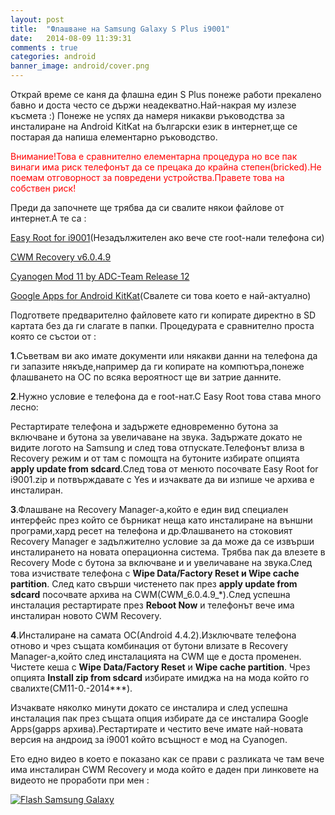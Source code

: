```yaml
---
layout: post
title:  "Флашване на Samsung Galaxy S Plus i9001"
date:   2014-08-09 11:39:31
comments : true
categories: android
banner_image: android/cover.png
---
```


Открай време се каня да флашна един S Plus понеже работи прекалено бавно и доста често се държи неадекватно.Най-накрая му излезе късмета :)
Понеже не успях да намеря никакви ръководства за инсталиране на Android KitKat на български език в интернет,ще се постарая да напиша елементарно ръководство.

<span style="color: red">Внимание!Това е сравнително елементарна процедура но все пак винаги има риск телефонът да се прецака до крайна степен(bricked).Не поемам отговорност за повредени устройства.Правете това на собствен риск!</span>

Преди да започнете ще трябва да си свалите някои файлове от интернет.А те са :

[Easy Root for i9001](http://forum.xda-developers.com/showthread.php?t=1253707)(Незадължителен ако вече сте root-нали телефона си)

[CWM Recovery v6.0.4.9](http://d-h.st/nQK)

[Cyanogen Mod 11 by ADC-Team Release 12](http://forum.xda-developers.com/showthread.php?t=2579431)

[Google Apps for Android KitKat](http://d-h.st/users/dhacker29?fld_id=27426)(Свалете си това което е най-актуално)


Подгответе предварително файловете като ги копирате директно в  SD картата без да ги слагате в папки.
Процедурата е сравнително проста която се състои от :

**1**.Съветвам ви ако имате документи или някакви данни на телефона да ги запазите някъде,например да ги копирате на компютъра,понеже флашването на ОС  по всяка вероятност ще ви затрие данните.

**2**.Нужно условие е телефона да е root-нат.С Easy Root това става много лесно:

Рестартирате телефона и задържете едновременно бутона за включване и бутона за увеличаване на звука.
Задържате докато не видите логото на Samsung и след това отпускате.Телефонът влиза в Recovery режим и от там с помощта на бутоните избирате опцията **apply update from sdcard**.След това от менюто посочвате Easy Root for i9001.zip и потвърждавате с Yes и изчаквате да ви изпише че архива е инсталиран.

**3**.Флашване на Recovery Manager-а,който е един вид специален интерфейс през който се бърникат неща като инсталиране на външни програми,хард ресет на телефона и др.Флашването на стоковият Recovery Manager е задължително условие за да може да се извърши инсталирането на новата операционна система.
Трябва пак да влезете в Recovery Mode с бутона за включване и и увеличаване на звука.След това изчиствате телефона с **Wipe Data/Factory Reset и Wipe cache partition**.
След като свърши чистенето пак през **apply update from sdcard** посочвате архива на CWM(CWM_6.0.4.9_*).След успешна инсталация рестартирате през **Reboot Now** и телефонът вече има инсталиран новото CWM Recovery.

**4**.Инсталиране на самата ОС(Android 4.4.2).Изключвате телефона отново и чрез същата комбинация от бутони влизате в Recovery Manager-а,който след инсталацията на CWM ще е доста променен.
Чистете кеша с **Wipe Data/Factory Reset** и **Wipe cache partition**.
Чрез опцията **Install zip from sdcard** избирате имиджа на на мода който го свалихте(CM11-0.-2014***).

Изчаквате няколко минути докато се инсталира и след успешна инсталация пак през същата опция избирате да се инсталира Google Apps(gapps архива).Рестартирате и честито вече имате най-новата версия на андроид за i9001 който всъщност е мод на Cyanogen.

Ето едно видео в което е показано как се прави с разликата че там вече има инсталиран CWM Recovery и мода който е даден при линковете на видеото не проработи при мен :

[![Flash Samsung Galaxy](http://img.youtube.com/vi/__9HpKcxlyg/0.jpg)](http://www.youtube.com/watch?v=__9HpKcxlyg)


